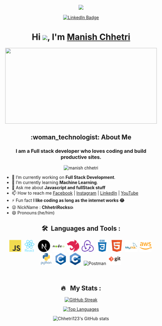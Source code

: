 <!-- ![Banner](Banner.png) -->
<p align="center"><img src="https://media.giphy.com/media/M9gbBd9nbDrOTu1Mqx/giphy.gif" width="100"/></p>
<p align="center">
<a href="https://www.linkedin.com/in/chhetri123/"><img src="https://img.shields.io/badge/LinkedIn-blue?style=for-the-badge&logo=linkedin&logoColor=white" alt="LinkedIn Badge"></a>
</p>
<p align="center">
<h1 align="center">Hi <img src="https://media.giphy.com/media/hvRJCLFzcasrR4ia7z/giphy.gif" width="35" />, I'm <a href="https://manish-chhetri.netlify.app/">Manish Chhetri</a></h1></p>
 <p align="center"><img src="https://media.giphy.com/media/dWesBcTLavkZuG35MI/giphy.gif" width="500" height="250"  /></p>
 
 <h2 align="center">:woman_technologist: About Me</h2>
 
<h3 align="center">I am a <b> Full stack developer </b> who loves coding and build productive sites.</h3>

<p align="center"> <img src="https://komarev.com/ghpvc/?username=chhetri123&label=Profile%20views&color=0e75b6&style=flat" alt="manish chhetri" /> </p>
<p align="center">
  
- 🔭 I’m currently working on  **Full Stack Development**.
- 🌱 I’m currently learning **Machine Learning**.
- 💬 Ask me about **Javascript and fullStack stuff**
- 📫 How to reach me [Facebook](https://www.facebook.com/ChhetriRocks15) |
  [Instagram](https://www.instagram.com/chhetri_monu_1/) |
  [LinkedIn](https://www.linkedin.com/in/chhetri123/) |
  [YouTube](https://www.youtube.com/channel/UCFbbHb96x4juo4AhGtlz8Iw)
- ⚡ Fun fact **I like coding as long as the internet works 😂**
- 😜 NickName : **ChhetriRocks💥**
- 😄 Pronouns:(he/him)

</p>


<h2 align="center">🛠 &nbsp;Languages and Tools :</h2>
<p align="center">
  <img src="https://github.com/devicons/devicon/blob/master/icons/javascript/javascript-original.svg" title="JavasScript" alt="JavasScript" width="40" height="40"/>&nbsp;
<img src="https://github.com/devicons/devicon/blob/master/icons/react/react-original-wordmark.svg" title="React" alt="React" width="40" height="40"/>&nbsp;
  <img src="https://github.com/devicons/devicon/blob/master/icons/nextjs/nextjs-original.svg" title="Next" alt="Next" width="40" height="40"/>&nbsp;
<img src="https://github.com/devicons/devicon/blob/master/icons/nodejs/nodejs-original-wordmark.svg" title="NodeJS" alt="NodeJS" width="40" height="40"/>&nbsp;
<img src="https://github.com/devicons/devicon/blob/master/icons/nestjs/nestjs-plain.svg" title="Nest" alt="Nest" width="40" height="40"/>&nbsp;
<img src="https://github.com/devicons/devicon/blob/master/icons/redux/redux-original.svg" title="Redux" alt="Redux " width="40" height="40"/>&nbsp;
<img src="https://github.com/devicons/devicon/blob/master/icons/css3/css3-plain-wordmark.svg"  title="CSS3" alt="CSS" width="40" height="40"/>&nbsp;
<img src="https://github.com/devicons/devicon/blob/master/icons/html5/html5-original.svg" title="HTML5" alt="HTML" width="40" height="40"/>&nbsp;
<img src="https://github.com/devicons/devicon/blob/master/icons/mysql/mysql-original-wordmark.svg" title="MySQL"  alt="MySQL" width="40" height="40"/>&nbsp;
<img src="https://github.com/devicons/devicon/blob/master/icons/amazonwebservices/amazonwebservices-plain-wordmark.svg" title="AWS" alt="AWS" width="40" height="40"/>&nbsp;
  <img src="https://github.com/devicons/devicon/blob/master/icons/python/python-original-wordmark.svg" title="Python" alt="Python" width="40" height="40"/>&nbsp;
  <img src="https://github.com/devicons/devicon/blob/master/icons/c/c-original.svg" title="C" alt="C" width="40" height="40"/>&nbsp;
  <img src="https://github.com/devicons/devicon/blob/master/icons/cplusplus/cplusplus-original.svg" title="AWS" alt="AWS" width="40" height="40"/>&nbsp;
<img src="https://www.vectorlogo.zone/logos/getpostman/getpostman-icon.svg" title="Postman"  alt="Postman" width="40" height="40"/>&nbsp;
<img src="https://github.com/devicons/devicon/blob/master/icons/git/git-original-wordmark.svg" title="Git" **alt="Git" width="40" height="40"/>&nbsp;
</p>

<br />
<h2 align="center">🔥 &nbsp; My Stats : </h2>
  
<p align="center">
  <a href="https://git.io/streak-stats">
    <img src="http://github-readme-streak-stats.herokuapp.com?user=chhetri123&theme=dark&background=000000" alt="GitHub Streak" />
  </a>
</p>
<p align="center">
  <a href="https://github.com/anuraghazra/github-readme-stats">
    <img src="https://github-readme-stats.vercel.app/api/top-langs/?username=chhetri123&layout=compact&theme=vision-friendly-dark" alt="Top Languages" />
  </a>
</p>

<p align="center">
  <img src="https://github-readme-stats.vercel.app/api?username=chhetri123&show_icons=true&theme=omni" alt="Chhetri123's GitHub stats" />
</p>

